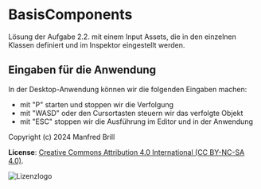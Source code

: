 # BasisComponents

Lösung der Aufgabe 2.2. mit einem Input Assets, die in den 
einzelnen Klassen definiert und im Inspektor eingestellt werden. 

## Eingaben für die Anwendung
In der Desktop-Anwendung können wir die folgenden Eingaben machen:

- mit "P" starten und stoppen wir die Verfolgung
- mit "WASD" oder den Cursortasten steuern wir das verfolgte Objekt
- mit "ESC" stoppen wir die Ausführung im Editor und in der Anwendung


Copyright (c) 2024 Manfred Brill

**License**: [Creative Commons Attribution 4.0 International (CC BY-NC-SA 4.0)](https://creativecommons.org/licenses/by-nc-sa/4.0/).  

![Lizenzlogo](https://licensebuttons.net/l/by-nc-sa/3.0/de/88x31.png)
